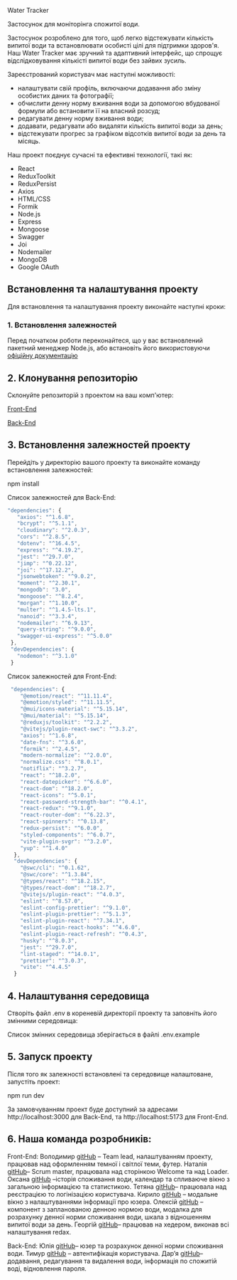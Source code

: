 Water Tracker

Застосунок для моніторінга спожитої води.

Застосунок розроблено для того, щоб легко відстежувати кількість випитої води та встановлювати особисті цілі для підтримки здоров'я. Наш Water Tracker має зручний та адаптивний інтерфейс, що спрощує відслідковування кількісті випитої води без зайвих зусиль.

Зареєстрований користувач має наступні можливості:

- налаштувати свій профіль, включаючи додавання або зміну особистих даних та фотографії;
- обчислити денну норму вживання води за допомогою вбудованої формули або встановити її на власний розсуд;
- редагувати денну норму вживання води;
- додавати, редагувати або видаляти кількість випитої води за день;
- відстежувати прогрес за графіком відсотків випитої води за день та місяць.

Наш проект поєднує сучасні та ефективні технології, такі як:

- React
- ReduxToolkit
- ReduxPersist
- Axios
- HTML/CSS
- Formik
- Node.js
- Express
- Mongoose
- Swagger
- Joi
- Nodemailer
- MongoDB
- Google OAuth

## Встановлення та налаштування проекту

Для встановлення та налаштування проекту виконайте наступні кроки:

### 1. Встановлення залежностей

Перед початком роботи переконайтеся, що у вас встановлений пакетний менеджер Node.js, або встановіть його використовуючи [офіційну документацію](https://nodejs.org/en/download)

## 2. Клонування репозиторію

Склонуйте репозиторій з проектом на ваш комп'ютер:

[Front-End](https://github.com/BendelVolodymyr/Smart-Foxes-WaterTracker)

[Back-End](https://github.com/BendelVolodymyr/Smart-Foxes-Backend-WaterTracker)

## 3. Встановлення залежностей проекту

Перейдіть у директорію вашого проекту та виконайте команду встановлення залежностей:

npm install

Список залежностей для Back-End:

```javascript
"dependencies": {
   "axios": "^1.6.8",
   "bcrypt": "^5.1.1",
   "cloudinary": "^2.0.3",
   "cors": "^2.8.5",
   "dotenv": "^16.4.5",
   "express": "^4.19.2",
   "jest": "^29.7.0",
   "jimp": "^0.22.12",
   "joi": "^17.12.2",
   "jsonwebtoken": "^9.0.2",
   "moment": "^2.30.1",
   "mongodb": "3.0",
   "mongoose": "^8.2.4",
   "morgan": "^1.10.0",
   "multer": "^1.4.5-lts.1",
   "nanoid": "^3.3.4",
   "nodemailer": "^6.9.13",
   "query-string": "^9.0.0",
   "swagger-ui-express": "^5.0.0"
 },
 "devDependencies": {
   "nodemon": "^3.1.0"
 }
```

Список залежностей для Front-End:

```javascript
 "dependencies": {
    "@emotion/react": "^11.11.4",
    "@emotion/styled": "^11.11.5",
    "@mui/icons-material": "^5.15.14",
    "@mui/material": "^5.15.14",
    "@reduxjs/toolkit": "^2.2.2",
    "@vitejs/plugin-react-swc": "^3.3.2",
    "axios": "^1.6.8",
    "date-fns": "^3.6.0",
    "formik": "^2.4.5",
    "modern-normalize": "^2.0.0",
    "normalize.css": "^8.0.1",
    "notiflix": "^3.2.7",
    "react": "^18.2.0",
    "react-datepicker": "^6.6.0",
    "react-dom": "^18.2.0",
    "react-icons": "^5.0.1",
    "react-password-strength-bar": "^0.4.1",
    "react-redux": "^9.1.0",
    "react-router-dom": "^6.22.3",
    "react-spinners": "^0.13.8",
    "redux-persist": "^6.0.0",
    "styled-components": "^6.0.7",
    "vite-plugin-svgr": "^3.2.0",
    "yup": "^1.4.0"
  },
  "devDependencies": {
    "@swc/cli": "^0.1.62",
    "@swc/core": "^1.3.84",
    "@types/react": "^18.2.15",
    "@types/react-dom": "^18.2.7",
    "@vitejs/plugin-react": "^4.0.3",
    "eslint": "^8.57.0",
    "eslint-config-prettier": "^9.1.0",
    "eslint-plugin-prettier": "^5.1.3",
    "eslint-plugin-react": "^7.34.1",
    "eslint-plugin-react-hooks": "^4.6.0",
    "eslint-plugin-react-refresh": "^0.4.3",
    "husky": "^8.0.3",
    "jest": "^29.7.0",
    "lint-staged": "^14.0.1",
    "prettier": "^3.0.3",
    "vite": "^4.4.5"
  }
```

## 4. Налаштування середовища

Створіть файл .env в кореневій директорії проекту та заповніть його змінними середовища:

Список змінних середовища зберігається в файлі .env.example

## 5. Запуск проекту

Після того як залежності встановлені та середовище налаштоване, запустіть проект:

npm run dev

За замовчуванням проект буде доступний за адресами http://localhost:3000 для Back-End, та http://localhost:5173 для Front-End.

## 6. Наша команда розробників:

Front-End:
Володимир [gitHub](https://github.com/bendelvolodymyr) – Team lead, налаштуванням проекту, працював над оформленням темної і світлої теми, футер.
Наталія [gitHub](https://github.com/NataFilina)– Scrum master, працювала над сторінкою Welcome та над Loader.
Оксана [gitHub](https://github.com/OksanaLesjuk) –історія споживання води, календар та спливаюче вікно з загальною інформацією та статистикою.
Тетяна [gitHub](https://github.com/Tania66)– працювала над реєстрацією то логінізацією користувача.
Кирило [gitHub](https://github.com/kyrylomatkash) – модальне вікно з налаштуваннями інформації про юзера.
Олексій [gitHub](https://github.com/irokez34) – компонент з запланованою денною нормою води, модалка для розрахунку денної норми споживання води, шкала з відношенням випитої води за день.
Георгій [gitHub](https://github.com/GeorgiySergeev)– працював на хедером, виконав всі налаштування redax.

Back-End:
Юлія [gitHub](https://github.com/turasova)– юзер та розрахунок денної норми споживання води.
Тимур [gitHub](https://github.com/AQR88) – автентифікація користувача.
Дар’я [gitHub](https://github.com/KorolenkoDaria)– додавання, редагування та видалення води, інформація по спожитій воді, відновлення пароля.
